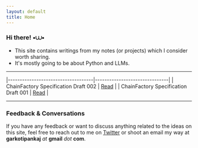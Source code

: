 ```yaml
---
layout: default
title: Home
---
```


### Hi there! •⩊•
 
- This site contains writings from my notes (or projects) which I consider worth sharing.
- It's mostly going to be about Python and LLMs.

---

|------------------------------------|-------------------------------|
| ChainFactory Specification Draft 002 | [Read](/chain_factory_spec_002) |
| ChainFactory Specification Draft 001 | [Read](/chain_factory_spec_001) |

---

### Feedback & Conversations

If you have any feedback or want to discuss anything related to the ideas on this site, feel free to reach out to me on [Twitter](https://twitter.com/feexiks) or shoot an email my way at **garkotipankaj** *at* **gmail** *dot* **com**.
